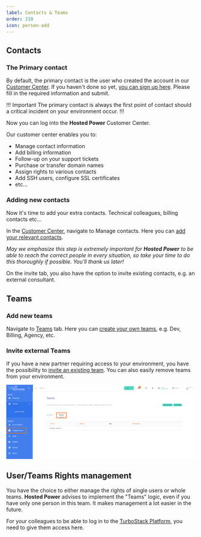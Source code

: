 ```yaml
---
label: Contacts & Teams
order: 210
icon: person-add
---
```

## Contacts

### The Primary contact
By default, the primary contact is the user who created the account in our <a href="https://portal.hosted-power.com/" target="_blank">Customer Center</a>. If you haven't done so yet, <a href="https://portal.hosted-power.com/signup/" target="_blank">you can sign up here</a>. Please fill in the required information and submit.

!!! Important 
The primary contact is always the first point of contact should a critical incident on your environment occur.
!!!

Now you can log into the **Hosted Power** Customer Center.

Our customer center enables you to:

* Manage contact information
* Add billing information
* Follow-up on your support tickets
* Purchase or transfer domain names
* Assign rights to various contacts
* Add SSH users, configure SSL certificates
* etc...

### Adding new contacts
Now it's time to add your extra contacts. Technical colleagues, billing contacts etc...

In the <a href="https://portal.hosted-power.com/" target="_blank">Customer Center</a>, navigate to Manage contacts. Here you can <a href="https://portal.hosted-power.com/profiles/add/" target="_blank">add your relevant contacts</a>. 

_May we emphasize this step is extremely important for **Hosted Power** to be able to reach the correct people in every situation, so take your time to do this thoroughly if possible. You'll thank us later!_

On the invite tab, you also have the option to invite existing contacts, e.g. an external consultant.

## Teams

### Add new teams
Navigate to <a href="https://portal.hosted-power.com/profiles/teams/" target="_blank">Teams</a> tab. Here you can <a href="https://portal.hosted-power.com/profiles/teams/" target="_blank">create your own teams</a>, e.g. Dev, Billing, Agency, etc.

### Invite external Teams

If you have a new partner requiring access to your environment, you have the possibility to <a href="https://portal.hosted-power.com/profiles/teams/invite" target="_blank">invite an existing team</a>. You can also easily remove teams from your environment.

![CreateTeams](../img/turbostackapp/groups/ManageContacts.png)

## User/Teams Rights management 
You have the choice to either manage the rights of single users or whole teams. **Hosted Power** advises to implement the "Teams" logic, even if you have only one person in this team. It makes management a lot easier in the future.

For your colleagues to be able to log in to the <a href="https://my.turbostack.app" target="_blank">TurboStack Platform</a>, you need to give them access here.
